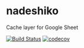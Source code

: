 # nadeshiko

Cache layer for Google Sheet

[![Build Status](https://travis-ci.org/5minlab/nadeshiko.svg?branch=master)](https://travis-ci.org/5minlab/nadeshiko)
[![codecov](https://codecov.io/gh/5minlab/nadeshiko/branch/master/graph/badge.svg)](https://codecov.io/gh/5minlab/nadeshiko)

